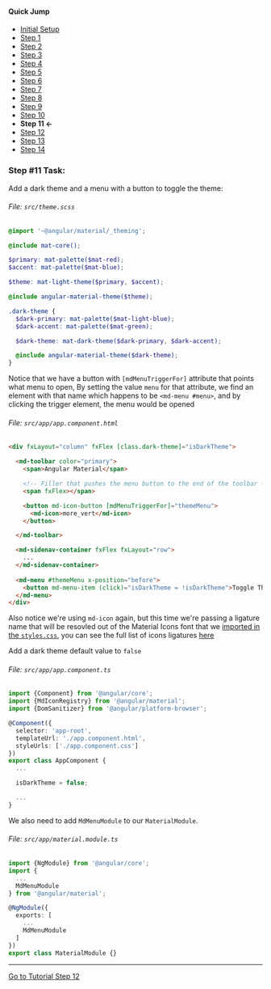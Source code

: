 #### Quick Jump ####
* [Initial Setup](./INITIAL_SETUP.md)
* [Step 1](./STEP_1.md)
* [Step 2](./STEP_2.md)
* [Step 3](./STEP_3.md)
* [Step 4](./STEP_4.md)
* [Step 5](./STEP_5.md)
* [Step 6](./STEP_6.md)
* [Step 7](./STEP_7.md)
* [Step 8](./STEP_8.md)
* [Step 9](./STEP_9.md)
* [Step 10](./STEP_10.md)
* **Step 11 <-**
* [Step 12](./STEP_12.md)
* [Step 13](./STEP_13.md)
* [Step 14](./STEP_14.md)

### Step #11 Task:

Add a dark theme and a menu with a button to toggle the theme: 

###### File: `src/theme.scss`

```scss
@import '~@angular/material/_theming';

@include mat-core();

$primary: mat-palette($mat-red);
$accent: mat-palette($mat-blue);

$theme: mat-light-theme($primary, $accent);

@include angular-material-theme($theme);

.dark-theme {
  $dark-primary: mat-palette($mat-light-blue);
  $dark-accent: mat-palette($mat-green);

  $dark-theme: mat-dark-theme($dark-primary, $dark-accent);

  @include angular-material-theme($dark-theme);
}

```

Notice that we have a button with `[mdMenuTriggerFor]` attribute that points what menu to open,
By setting the value `menu` for that attribute, we find an element with that name
which happens to be `<md-menu #menu>`, and by clicking the trigger element, the menu would be opened

###### File: `src/app/app.component.html`

```html
<div fxLayout="column" fxFlex [class.dark-theme]="isDarkTheme">

  <md-toolbar color="primary">
    <span>Angular Material</span>

    <!-- Filler that pushes the menu button to the end of the toolbar -->
    <span fxFlex></span>

    <button md-icon-button [mdMenuTriggerFor]="themeMenu">
      <md-icon>more_vert</md-icon>
    </button>

  </md-toolbar>

  <md-sidenav-container fxFlex fxLayout="row">
    ...
  </md-sidenav-container>
  
  <md-menu #themeMenu x-position="before">
    <button md-menu-item (click)="isDarkTheme = !isDarkTheme">Toggle Theme</button>
  </md-menu>
</div>
```

Also notice we're using `md-icon` again, but this time we're passing a ligature name that will be resovled out of the Material Icons font that we [imported in the `styles.css`](https://github.com/EladBezalel/material2-start/blob/workshop/src/styles.css#L1), you can see the full list of icons ligatures [here](https://material.io/icons/)

Add a dark theme default value to  `false`

###### File: `src/app/app.component.ts`

```ts
import {Component} from '@angular/core';
import {MdIconRegistry} from '@angular/material';
import {DomSanitizer} from '@angular/platform-browser';

@Component({
  selector: 'app-root',
  templateUrl: './app.component.html',
  styleUrls: ['./app.component.css']
})
export class AppComponent {
  ...

  isDarkTheme = false;

  ...
}
```
We also need to add `MdMenuModule` to our `MaterialModule`.
###### File: `src/app/material.module.ts`
```ts
import {NgModule} from '@angular/core';
import {
  ...
  MdMenuModule
} from '@angular/material';

@NgModule({
  exports: [
    ...
    MdMenuModule
  ]
})
export class MaterialModule {}

```

---

[Go to Tutorial Step 12](./STEP_12.md)
